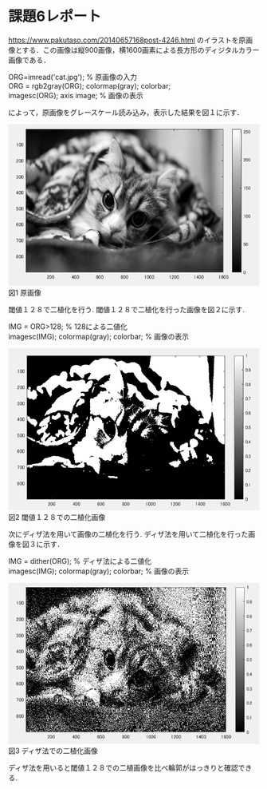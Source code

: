 # 課題6レポート

https://www.pakutaso.com/20140657168post-4246.html のイラストを原画像とする．この画像は縦900画像，横1600画素による長方形のディジタルカラー画像である．

ORG=imread('cat.jpg'); % 原画像の入力  
ORG = rgb2gray(ORG); colormap(gray); colorbar;  
imagesc(ORG); axis image; % 画像の表示

によって，原画像をグレースケール読み込み，表示した結果を図１に示す．

![原画像](https://github.com/luna3p/lecture_image_processing/blob/master/image/image6_1.PNG?raw=true)  
図1 原画像

閾値１２８で二植化を行う. 閾値１２８で二植化を行った画像を図２に示す. 

IMG = ORG>128; % 128による二値化  
imagesc(IMG); colormap(gray); colorbar; % 画像の表示

![原画像](https://github.com/luna3p/lecture_image_processing/blob/master/image/image6_2.PNG?raw=true)  
図2 閾値１２８での二植化画像

次にディザ法を用いて画像の二植化を行う. ディザ法を用いて二植化を行った画像を図３に示す．

IMG = dither(ORG); % ディザ法による二値化  
imagesc(IMG); colormap(gray); colorbar; % 画像の表示

![原画像](https://github.com/luna3p/lecture_image_processing/blob/master/image/image6_3.PNG?raw=true)  
図3 ディザ法での二植化画像

ディザ法を用いると閾値１２８での二植画像を比べ輪郭がはっきりと確認できる. 
